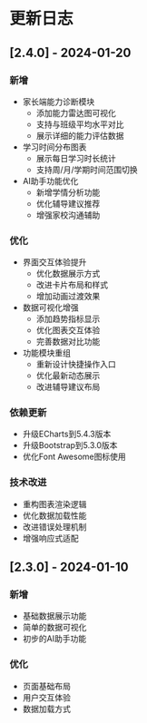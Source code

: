 # 更新日志

## [2.4.0] - 2024-01-20

### 新增
- 家长端能力诊断模块
  - 添加能力雷达图可视化
  - 支持与班级平均水平对比
  - 展示详细的能力评估数据
- 学习时间分布图表
  - 展示每日学习时长统计
  - 支持周/月/学期时间范围切换
- AI助手功能优化
  - 新增学情分析功能
  - 优化辅导建议推荐
  - 增强家校沟通辅助

### 优化
- 界面交互体验提升
  - 优化数据展示方式
  - 改进卡片布局和样式
  - 增加动画过渡效果
- 数据可视化增强
  - 添加趋势指标显示
  - 优化图表交互体验
  - 完善数据对比功能
- 功能模块重组
  - 重新设计快捷操作入口
  - 优化最新动态展示
  - 改进辅导建议布局

### 依赖更新
- 升级ECharts到5.4.3版本
- 升级Bootstrap到5.3.0版本
- 优化Font Awesome图标使用

### 技术改进
- 重构图表渲染逻辑
- 优化数据加载性能
- 改进错误处理机制
- 增强响应式适配

## [2.3.0] - 2024-01-10

### 新增
- 基础数据展示功能
- 简单的数据可视化
- 初步的AI助手功能

### 优化
- 页面基础布局
- 用户交互体验
- 数据加载方式